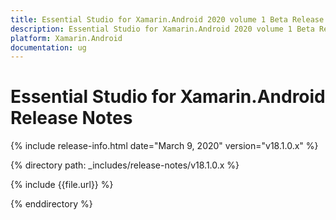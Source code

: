 ```yaml
---
title: Essential Studio for Xamarin.Android 2020 volume 1 Beta Release Notes  
description: Essential Studio for Xamarin.Android 2020 volume 1 Beta Release Notes  
platform: Xamarin.Android
documentation: ug
---
```


# Essential Studio for Xamarin.Android  Release Notes  

{% include release-info.html date="March 9, 2020"  version="v18.1.0.x" %} 


{% directory path: _includes/release-notes/v18.1.0.x %}

{% include {{file.url}} %}

{% enddirectory %}
